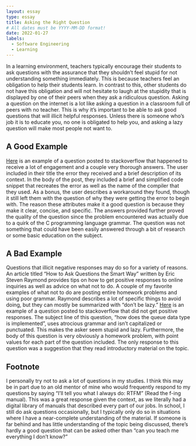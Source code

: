 ```yaml
---
layout: essay
type: essay
title: Asking the Right Question
# All dates must be YYYY-MM-DD format!
date: 2022-01-27
labels:
  - Software Engineering
  - Learning
---
```


In a learning environment, teachers typically encourage their students to ask questions with the assurance that they shouldn’t feel stupid for not understanding something immediately. This is because teachers feel an obligation to help their students learn. In contrast to this, other students do not have this obligation and will not hesitate to laugh at the stupidity that is displayed by one of their peers when they ask a ridiculous question. Asking a question on the internet is a lot like asking a question in a classroom full of peers with no teacher. This is why it’s important to be able to ask good questions that will illicit helpful responses. Unless there is someone who’s job it is to educate you, no one is obligated to help you, and asking a lazy question will make most people not want to.
<h2>A Good Example</h2>
<a href="https://stackoverflow.com/questions/18496282/why-do-i-get-a-label-can-only-be-part-of-a-statement-and-a-declaration-is-not-a/18496437#18496437">Here</a> is an example of a question posted to stackoverflow that happened to receive a lot of engagement and a couple very thorough answers. The user included in their title the error they received and a brief description of its context. In the body of the post, they included a brief and simplified code snippet that recreates the error as well as the name of the compiler that they used. As a bonus, the user describes a workaround they found, though it still left them with the question of why they were getting the error to begin with. The reason these attributes make it a good question is because they make it clear, concise, and specific. The answers provided further proved the quality of the question since the problem encountered was actually due to a quirk of the C programming language grammar. The question was not something that could have been easily answered through a bit of research or some basic education on the subject.
<h2>A Bad Example</h2>
Questions that illicit negative responses may do so for a variety of reasons. An article titled “How to Ask Questions the Smart Way” written by Eric Steven Raymond provides tips on how to get positive responses to online inquiries as well as advice on what not to do. A couple of my favorite examples of what not to do are posting entire homework problems and using poor grammar. Raymond describes a lot of specific things to avoid doing, but they can mostly be summarized with “don’t be lazy.” <a href="https://stackoverflow.com/questions/70889160/how-does-the-queue-data-type-is-implemented">Here</a> is an example of a question posted to stackoverflow that did not get positive responses. The subject line of this question, “how does the queue data type is implemented”, uses atrocious grammar and isn’t capitalized or punctuated. This makes the asker seem stupid and lazy. Furthermore, the body of this question is very obviously a homework problem, with point values for each part of the question included. The only response to this question was a suggestion that they read introductory material on the topic.
<h2>Footnote</h2>
I personally try not to ask a lot of questions in my studies. I think this may be in part due to an old mentor of mine who would frequently respond to my questions by saying “I’ll tell you what I always do: RTFM” (Read the f-ing manual). This was a great response given the context, as we literally had a digital library of manuals that described every part of our jobs. In school, I still do ask questions occasionally, but I typically only do so in situations where I have a near-complete understanding of the material. If someone is far behind and has little understanding of the topic being discussed, there’s hardly a good question that can be asked other than “can you teach me everything I don’t know?”
